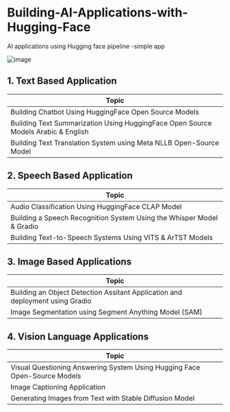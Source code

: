 # Building-AI-Applications-with-Hugging-Face
AI applications using Hugging face pipeline -simple app

![image](https://github.com/user-attachments/assets/5d2d13d1-aa29-4dae-899a-4aff587aaaff)




## 1. Text Based Application ##
|Topic|
|--------|
|Building Chatbot Using HuggingFace Open Source Models| 
|Building Text Summarization Using HuggingFace Open Source Models Arabic & English | 
|Building Text Translation System using Meta NLLB Open-Source Model| 



## 2. Speech Based Application ## 

|Topic|
|--------|
| Audio Classification Using HuggingFace CLAP Model |
|Building a Speech Recognition System Using the Whisper Model & Gradio  |
|Building Text-to-Speech Systems Using VITS & ArTST Models | 

## 3. Image Based Applications ## 
|Topic|
|--------|
|Building an Object Detection Assitant Application and deployment using Gradio|
|Image Segmentation using Segment Anything Model (SAM) | 

## 4. Vision Language Applications ##

|Topic|
|--------|
|Visual Questioning Answering System Using Hugging Face Open-Source Models |  
| Image Captioning Application |
|Generating Images from Text with Stable Diffusion Model |



